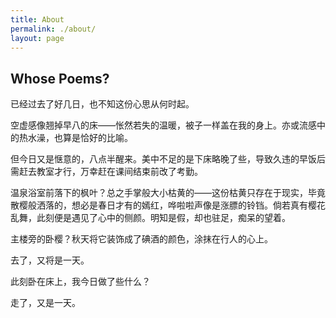 ```yaml
---
title: About
permalink: ./about/
layout: page
---
```


## Whose Poems?
已经过去了好几日，也不知这份心思从何时起。

空虚感像翘掉早八的床——怅然若失的温暖，被子一样盖在我的身上。亦或流感中的热水澡，也算是恰好的比喻。

但今日又是惬意的，八点半醒来。美中不足的是下床略晚了些，导致久违的早饭后需赶去教室才行，万幸赶在课间结束前改了考勤。

温泉浴室前落下的枫叶？总之手掌般大小枯黄的——这份枯黄只存在于现实，毕竟散樱般洒落的，想必是春日才有的嫣红，哗啦啦声像是涨膘的铃铛。倘若真有樱花乱舞，此刻便是遇见了心中的侧颜。明知是假，却也驻足，痴呆的望着。

主楼旁的卧樱？秋天将它装饰成了碘酒的颜色，涂抹在行人的心上。

去了，又将是一天。

此刻卧在床上，我今日做了些什么？

走了，又是一天。